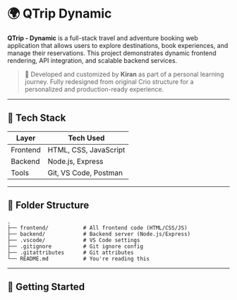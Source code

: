 
# 🌍 QTrip Dynamic

**QTrip - Dynamic** is a full-stack travel and adventure booking web application that allows users to explore destinations, book experiences, and manage their reservations. This project demonstrates dynamic frontend rendering, API integration, and scalable backend services.

> 🚀 Developed and customized by **Kiran** as part of a personal learning journey. Fully redesigned from original Crio structure for a personalized and production-ready experience.

---

## 🔧 Tech Stack

| Layer     | Tech Used         |
|-----------|-------------------|
| Frontend  | HTML, CSS, JavaScript |
| Backend   | Node.js, Express  |
| Tools     | Git, VS Code, Postman |

---

## 📁 Folder Structure

```
.
├── frontend/           # All frontend code (HTML/CSS/JS)
├── backend/            # Backend server (Node.js/Express)
├── .vscode/            # VS Code settings
├── .gitignore          # Git ignore config
├── .gitattributes      # Git attributes
└── README.md           # You're reading this
```

---

## 🚀 Getting Started

### 1. Clone the Repository

```bash
git clone https://github.com/kiran797979/QTrip---Dynamic.git
cd QTrip---Dynamic
```

### 2. Run the Backend

```bash
cd backend
npm install
npm start
```

### 3. Run the Frontend

```bash
cd frontend

# If using static HTML/JS
live-server

# If using a bundler (like React/Vite)
npm install
npm start
```

🔗 Visit: [http://localhost:3000](http://localhost:3000) or the port you're using.

---

## 🌐 Live Demo

▶️ [QTrip Dynamic Live](https://qtripdynamic-h5jf4cg3s-kirans-projects-abcb66a1.vercel.app/)

> Welcome to QTrip Dynamic! Explore the world through amazing adventures.

---

## 📸 Screenshots

> *(Preview from the deployed site)*

![Homepage](https://github.com/user-attachments/assets/2cfa1347-8fb2-45d2-9a83-40606fc787e2)

![Adventures](https://github.com/user-attachments/assets/319f7ff0-95ab-4764-98e2-04f727256e8c)

![Booking Confirmation](https://github.com/user-attachments/assets/d119d5bd-9ae4-4c80-8f62-5d4705607475)

---

## ✨ Features

- 🌆 Explore cities and view available adventures
- 📅 Filter adventures by duration and category
- 📜 View adventure details with images and descriptions
- 📝 Reserve experiences and manage bookings
- 💡 Responsive and accessible design
- 🔧 Scalable backend ready for extension

---

## 🙋‍♂️ Author

**Kiran**  
🔗 [GitHub Profile](https://github.com/kiran797979)

---

## 📄 License

Licensed under the [MIT License](LICENSE)

---
